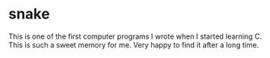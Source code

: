 snake
=====

This is one of the first computer programs I wrote when I started learning C. This is such a sweet memory for me. Very happy to find it after a long time.
